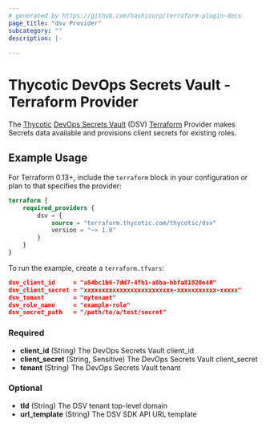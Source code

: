 ```yaml
---
# generated by https://github.com/hashicorp/terraform-plugin-docs
page_title: "dsv Provider"
subcategory: ""
description: |-
  
---
```


# Thycotic DevOps Secrets Vault - Terraform Provider

The [Thycotic](https://thycotic.com/) [DevOps Secrets Vault](https://thycotic.com/products/devops-secrets-vault-password-management/) (DSV) [Terraform](https://www.terraform.io/) Provider makes Secrets data available and provisions client secrets for existing roles.

## Example Usage

For Terraform 0.13+, include the `terraform` block in your configuration or plan to that specifies the provider:

```terraform
terraform {
    required_providers {
        dsv = {
            source = "terraform.thycotic.com/thycotic/dsv"
            version = "~> 1.0"
        }
    }
}
```

To run the example, create a `terraform.tfvars`:

```json
dsv_client_id     = "a54bc1b6-7dd7-4fb1-a8ba-bbfa81820e40"
dsv_client_secret = "xxxxxxxxxxxxxxxxxxxxxxxxx-xxxxxxxxxxx-xxxxx"
dsv_tenant        = "mytenant"
dsv_role_name     = "example-role"
dsv_secret_path   = "/path/to/a/test/secret"
```

### Required

- **client_id** (String) The DevOps Secrets Vault client_id
- **client_secret** (String, Sensitive) The DevOps Secrets Vault client_secret
- **tenant** (String) The DevOps Secrets Vault tenant

### Optional

- **tld** (String) The DSV tenant top-level domain
- **url_template** (String) The DSV SDK API URL template
